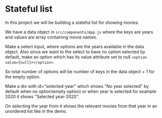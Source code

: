 # Stateful list 

In this project we will be building a stateful list for showing movies.

We have a data object in <code>src/components/App.js</code> where the keys are years and values are array containing movie names.

Make a select input, where options are the years available in the data object.
Also since we want to the select to have no option selected by default, make an option which has its value attribute set to null
<code>&lt;option value={null}>&lt;/option></code>.

So total number of options will be number of keys in the data object + 1 for the empty option.

Make a div with id="selected-year" which shows "No year selected" by default when no option(empty option)
or when year is selected for example 2020 it shows "Selected year-2020".

On selecting the year from it shows the relevant movies from that year in an unordered list like in the demo.